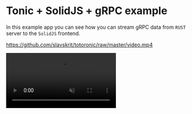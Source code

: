 # Tonic + SolidJS + gRPC example

In this example app you can see how you can stream gRPC data from `RUST` server to the `SolidJS` frontend.

https://github.com/slavskrit/totoronic/raw/master/video.mp4

</video>
<video autoplay loop muted playsinline>
  <source src="my-animation.webm" type="video/webm">
  <source src="https://github.com/slavskrit/totoronic/raw/master/video.mp4" type="video/mp4">
</video>